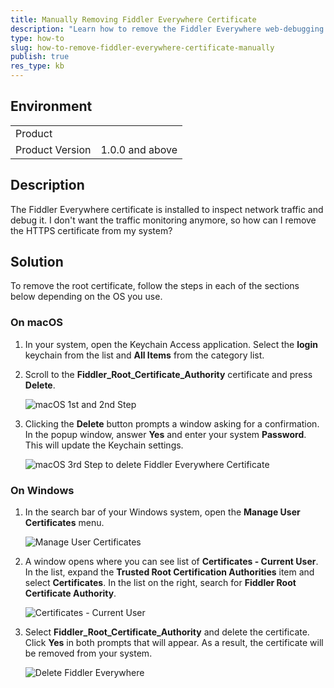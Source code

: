 ```yaml
---
title: Manually Removing Fiddler Everywhere Certificate
description: "Learn how to remove the Fiddler Everywhere web-debugging client certificate from Windows and macOS manually."
type: how-to
slug: how-to-remove-fiddler-everywhere-certificate-manually
publish: true
res_type: kb
---
```


## Environment

|   |   |
|---|---|
| Product   |
| Product Version | 1.0.0 and above  |

## Description

The Fiddler Everywhere certificate is installed to inspect network traffic and debug it. I don't want the traffic monitoring anymore, so how can I remove the HTTPS certificate from my system?

## Solution

To remove the root certificate, follow the steps in each of the sections below depending on the OS you use.

### On macOS

1. In your system, open the Keychain Access application. Select the **login** keychain from the list and **All Items** from the category list.

2. Scroll to the **Fiddler_Root_Certificate_Authority** certificate and press **Delete**.

    ![macOS 1st and 2nd Step](../images/kb/remove-manually/keychain-access-login-and-do-not-trust-fiddlerroot-delete.png)

3. Clicking the **Delete** button prompts a window asking for a confirmation. In the popup window, answer **Yes** and enter your system **Password**. This will update the Keychain settings.

    ![macOS 3rd Step to delete Fiddler Everywhere Certificate](../images/kb/remove-manually/select-yes-to-delete-fiddler-everywhere-certificate-from-macos.png)

### On Windows

1. In the search bar of your Windows system, open the **Manage User Certificates** menu.

    ![Manage User Certificates](../images/kb/remove-manually/manage-user-certificate-using-start-menu.png)

2. A window opens where you can see list of **Certificates - Current User**. In the list, expand the **Trusted Root Certification Authorities** item and select **Certificates**. In the list on the right, search for **Fiddler Root Certificate Authority**.

    ![Certificates - Current User](../images/kb/remove-manually/certificates-current-user-trusted-root-certification.png)

3. Select **Fiddler_Root_Certificate_Authority** and delete the certificate. Click **Yes** in both prompts that will appear. As a result, the certificate will be removed from your system.

    ![Delete Fiddler Everywhere](../images/kb/remove-manually/select-do-not-trust-fiddlerroot-and-press-yes.png)
